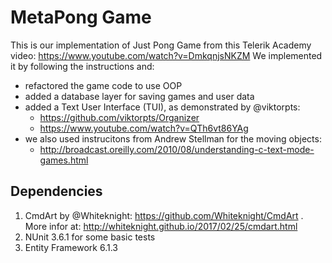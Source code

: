# MetaPong Game

This is our implementation of Just Pong Game from this Telerik Academy video:
https://www.youtube.com/watch?v=DmkqnjsNKZM
We implemented it by following the instructions and:

- refactored the game code to use OOP
- added a database layer for saving games and user data
- added a Text User Interface (TUI), as demonstrated by @viktorpts:
  - https://github.com/viktorpts/Organizer
  - https://www.youtube.com/watch?v=QTh6vt86YAg
- we also used instrucitons from Andrew Stellman for the moving objects:
  - http://broadcast.oreilly.com/2010/08/understanding-c-text-mode-games.html

## Dependencies
1. CmdArt by @Whiteknight:  https://github.com/Whiteknight/CmdArt . More infor at:  http://whiteknight.github.io/2017/02/25/cmdart.html
2. NUnit 3.6.1 for some basic tests
3. Entity Framework 6.1.3
